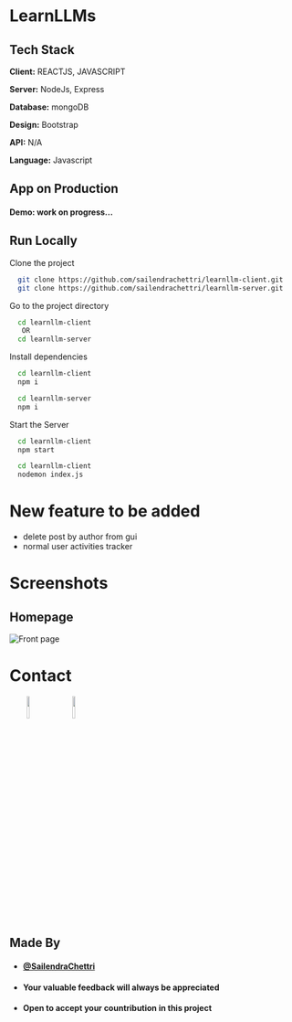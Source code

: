 
# LearnLLMs

## Tech Stack

**Client:** REACTJS, JAVASCRIPT

**Server:** NodeJs, Express

**Database:** mongoDB

**Design:** Bootstrap

**API:**  N/A

**Language:** Javascript
  
## App on Production


#### Demo: work on progress...

## Run Locally

Clone the project

```bash
  git clone https://github.com/sailendrachettri/learnllm-client.git
  git clone https://github.com/sailendrachettri/learnllm-server.git
```

Go to the project directory

```bash 
  cd learnllm-client
   OR 
  cd learnllm-server

```

Install dependencies

```bash
  cd learnllm-client
  npm i

  cd learnllm-server
  npm i
```

Start the Server

```bash
  cd learnllm-client
  npm start

  cd learnllm-client
  nodemon index.js
```

# New feature to be added
- delete post by author from gui
- normal user activities tracker

# Screenshots
## Homepage
<p><img src="https://drive.google.com/uc?export=view&id=1jnW8docD3joy3EDHlK_uKKgXMGmwSboy" alt="Front page"></p>

# Contact
<p><span style="margin-right: 30px;"></span><a href="https://www.linkedin.com/in/sailendrachettri/"><img target="_blank" src="https://cdn.jsdelivr.net/gh/devicons/devicon/icons/linkedin/linkedin-original.svg" style="width: 10%;"></a><span style="margin-right: 30px;"></span><a href="https://github.com/sailendrachettri/"><img target="_blank" src="https://cdn.jsdelivr.net/gh/devicons/devicon/icons/github/github-original.svg" style="width: 10%;"></a></p>


## Made By
- #### [@SailendraChettri](https://instagram.com/01_sailendra)
- #### Your valuable feedback will always be appreciated
- #### Open to accept your countribution in this project
